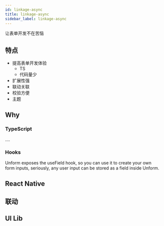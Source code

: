 ```yaml
---
id: linkage-async
title: linkage-async
sidebar_label: linkage-async
---
```


让表单开发不在苦恼

## 特点

- 提高表单开发体验
  - TS
  - 代码量少
- 扩展性强
- 联动关联
- 校验方便
- 主题

## Why

### TypeScript

....

### Hooks

Unform exposes the useField hook, so you can use it to create your own form inputs, seriously, any user input can be stored as a field inside Unform.

## React Native

## 联动

## UI Lib

